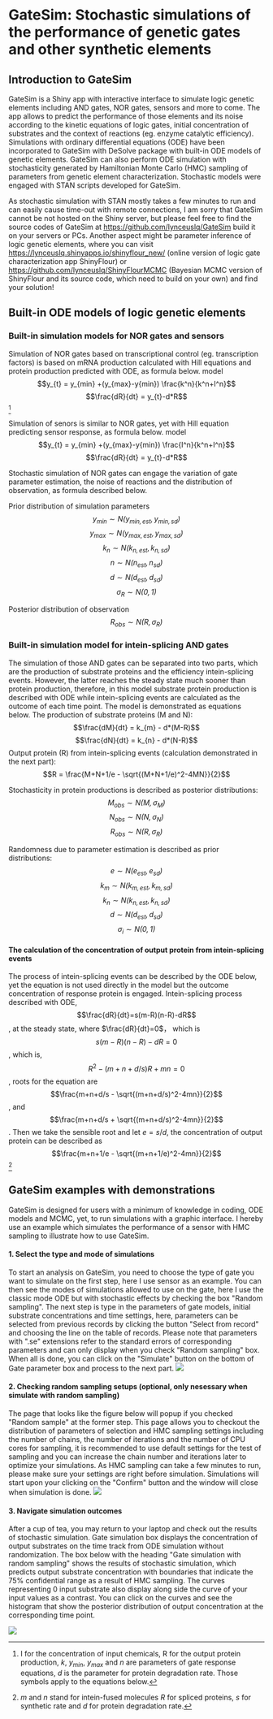 # GateSim: Stochastic simulations of the performance of genetic gates and other synthetic elements

## Introduction to GateSim

GateSim is a Shiny app with interactive interface to simulate logic genetic elements including AND gates, NOR gates, sensors and more to come. The app allows to predict the performance of those elements and its noise according to the kinetic equations of logic gates, initial concentration of substrates and the context of reactions (eg. enzyme catalytic efficiency). Simulations with ordinary differential equations (ODE) have been incorporated to GateSim with DeSolve package with built-in ODE models of genetic elements. GateSim can also perform ODE simulation with stochasticity generated by Hamiltonian Monte Carlo (HMC) sampling of parameters from genetic element characterization. Stochastic models were engaged with STAN scripts developed for GateSim.

As stochastic simulation with STAN mostly takes a few minutes to run and can easily cause time-out with remote connections, I am sorry that GateSim cannot be not hosted on the Shiny server, but please feel free to find the source codes of GateSim at <https://github.com/lynceuslq/GateSim> build it on your servers or PCs. Another aspect might be parameter inference of logic genetic elements, where you can visit <https://lynceuslq.shinyapps.io/shinyflour_new/> (online version of logic gate characterization app ShinyFlour) or <https://github.com/lynceuslq/ShinyFlourMCMC> (Bayesian MCMC version of ShinyFlour and its source code, which need to build on your own) and find your solution!

## Built-in ODE models of logic genetic elements

### Built-in simulation models for NOR gates and sensors

Simulation of NOR gates based on transcriptional control (eg. transcription factors) is based on mRNA production calculated with Hill equations and protein production predicted with ODE, as formula below. model $$y_{t} = y_{min} +(y_{max}-y{min}) \frac{k^n}{k^n+I^n}$$ $$\frac{dR}{dt} = y_{t}-d*R$$[^readme-1]

[^readme-1]: I for the concentration of input chemicals, R for the output protein production, $k$, $y_{min}$, $y_{max}$ and $n$ are parameters of gate response equations, $d$ is the parameter for protein degradation rate. Those symbols apply to the equations below.

Simulation of senors is similar to NOR gates, yet with Hill equation predicting sensor response, as formula below. model $$y_{t} = y_{min} +(y_{max}-y{min}) \frac{I^n}{k^n+I^n}$$ $$\frac{dR}{dt} = y_{t}-d*R$$

Stochastic simulation of NOR gates can engage the variation of gate parameter estimation, the noise of reactions and the distribution of observation, as formula described below.

Prior distribution of simulation parameters $$y_{min} \sim \mathit{N(y_{min,est}, y_{min,sd})}$$ $$y_{max} \sim \mathit{N( y_{max,est}, y_{max,sd})}$$ $$k_{n} \sim \mathit{N(k_{n,est}, k_{n,sd})}$$ $$n \sim \mathit{N(n_{est}, n_{sd})}$$ $$d \sim \mathit{N(d_{est}, d_{sd})}$$ $$\sigma_{R} \sim \mathit{ N(0,1)}$$

Posterior distribution of observation $$R_{obs} \sim \mathit{ N(R,\sigma_{R})} $$

### Built-in simulation model for intein-splicing AND gates

The simulation of those AND gates can be separated into two parts, which are the production of substrate proteins and the efficiency intein-splicing events. However, the latter reaches the steady state much sooner than protein production, therefore, in this model substrate protein production is described with ODE while intein-splicing events are calculated as the outcome of each time point. The model is demonstrated as equations below. The production of substrate proteins (M and N): $$\frac{dM}{dt} = k_{m} - d*(M-R)$$ $$\frac{dN}{dt} = k_{n} - d*(N-R)$$ Output protein (R) from intein-splicing events (calculation demonstrated in the next part): $$R = \frac{M+N+1/e - \sqrt{(M+N+1/e)^2-4MN}}{2}$$

Stochasticity in protein productions is described as posterior distributions: $$M_{obs} \sim \mathit{ N(M,\sigma_{M})}$$ $$N_{obs} \sim \mathit{ N(N,\sigma_{N})}$$ $$R_{obs} \sim \mathit{ N(R,\sigma_{R})} $$

Randomness due to parameter estimation is described as prior distributions: $$e \sim \mathit{N(e_{est}, e_{sd})}$$ $$k_{m} \sim \mathit{N( k_{m,est}, k_{m,sd})}$$ $$k_{n} \sim \mathit{N(k_{n,est}, k_{n,sd})}$$ $$d \sim \mathit{N(d_{est}, d_{sd})} $$ $$\sigma_{i} \sim \mathit{N(0, 1)} $$

#### The calculation of the concentration of output protein from intein-splicing events

The process of intein-splicing events can be described by the ODE below, yet the equation is not used directly in the model but the outcome concentration of response protein is engaged. Intein-splicing process described with ODE, $$\frac{dR}{dt}=s(m-R)(n-R)-dR$$, at the steady state, where $\frac{dR}{dt}=0$， which is $$s(m-R)(n-R)-dR=0$$, which is, $$R^2-(m+n+d/s)R+mn=0$$, roots for the equation are $$\frac{m+n+d/s - \sqrt{(m+n+d/s)^2-4mn}}{2}$$, and $$\frac{m+n+d/s + \sqrt{(m+n+d/s)^2-4mn}}{2}$$. Then we take the sensible root and let $e=s/d$, the concentration of output protein can be described as $$\frac{m+n+1/e - \sqrt{(m+n+1/e)^2-4mn}}{2}$$[^readme-2]

[^readme-2]: $m$ and $n$ stand for intein-fused molecules $R$ for spliced proteins, $s$ for synthetic rate and $d$ for protein degradation rate.

## GateSim examples with demonstrations

GateSim is designed for users with a minimum of knowledge in coding, ODE models and MCMC, yet, to run simulations with a graphic interface. I hereby use an example which simulates the performance of a sensor with HMC sampling to illustrate how to use GateSim.

#### 1. Select the type and mode of simulations

To start an analysis on GateSim, you need to choose the type of gate you want to simulate on the first step, here I use sensor as an example. You can then see the modes of simulations allowed to use on the gate, here I use the classic mode ODE but with stochastic effects by checking the box "Random sampling". The next step is type in the parameters of gate models, initial substrate concentrations and time settings, here, parameters can be selected from previous records by clicking the button "Select from record" and choosing the line on the table of records. Please note that parameters with ".se" extensions refer to the standard errors of corresponding parameters and can only display when you check "Random sampling" box. When all is done, you can click on the "Simulate" button on the bottom of Gate parameter box and process to the next part. ![](www/sensorsim1.png)

#### 2. Checking random sampling setups (optional, only nesessary when simulate with random sampling)

The page that looks like the figure below will popup if you checked "Random sample" at the former step. This page allows you to checkout the distribution of parameters of selection and HMC sampling settings including the number of chains, the number of iterations and the number of CPU cores for sampling, it is recommended to use default settings for the test of sampling and you can increase the chain number and iterations later to optimize your simulations. As HMC sampling can take a few minutes to run, please make sure your settings are right before simulation. Simulations will start upon your clicking on the "Confirm" button and the window will close when simulation is done. ![](www/sensorsim2.png)

#### 3. Navigate simulation outcomes

After a cup of tea, you may return to your laptop and check out the results of stochastic simulation. Gate simulation box displays the concentration of output substrates on the time track from ODE simulation without randomization. The box below with the heading "Gate simulation with random sampling" shows the results of stochastic simulation, which predicts output substrate concentration with boundaries that indicate the 75% confidential range as a result of HMC sampling. The curves representing 0 input substrate also display along side the curve of your input values as a contrast. You can click on the curves and see the histogram that show the posterior distribution of output concentration at the corresponding time point.

![](www/sensorsim3.png)
